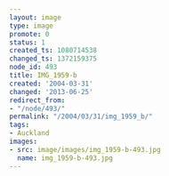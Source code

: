 ```yaml
---
layout: image
type: image
promote: 0
status: 1
created_ts: 1080714538
changed_ts: 1372159375
node_id: 493
title: IMG_1959-b
created: '2004-03-31'
changed: '2013-06-25'
redirect_from:
- "/node/493/"
permalink: "/2004/03/31/img_1959_b/"
tags:
- Auckland
images:
- src: image/images/img_1959-b-493.jpg
  name: img_1959-b-493.jpg
---
```



